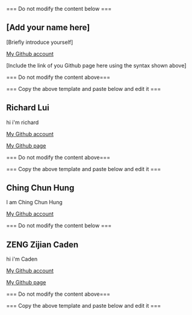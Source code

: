 === Do not modify the content below ===

## [Add your name here]
[Briefly introduce yourself]

[My Github account](http://www.github.com/put-your-github-username-here/)

[Include the link of you Github page here using the syntax shown above]

=== Do not modify the content above===

=== Copy the above template and paste below and edit it ===


## Richard Lui
hi i'm richard

[My Github account](http://www.github.com/cswclui)

[My Github page](https://cswclui.github.io/my_github_page/)

=== Do not modify the content above===

=== Copy the above template and paste below and edit it ===


## Ching Chun Hung
I am Ching Chun Hung

[My Github account](https://github.com/SouirTommer)

=== Do not modify the content below ===


## ZENG Zijian Caden
hi i'm Caden

[My Github account](http://www.github.com/ZENGZijianCaden)

[My Github page](https://zengzijiancaden.github.io/GitHub-Page/)

=== Do not modify the content above===

=== Copy the above template and paste below and edit it ===
